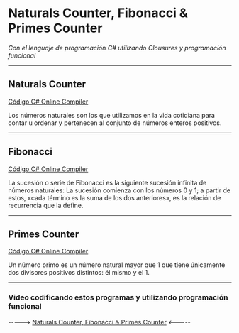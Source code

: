 # Naturals Counter, Fibonacci & Primes Counter
*Con el lenguaje de programación C# utilizando Clousures y programación funcional*
___
## Naturals Counter  
[Código C# Online Compiler](http://tpcg.io/wFstrBZz)

Los números naturales son los que utilizamos en la vida cotidiana para contar u ordenar y pertenecen al conjunto de números enteros positivos.
___
## Fibonacci
[Código C# Online Compiler](http://tpcg.io/CD3lPlGd)

La sucesión o serie de Fibonacci es la siguiente sucesión infinita de números naturales: La sucesión comienza con los números 0 y 1;​ a partir de estos, «cada término es la suma de los dos anteriores», es la relación de recurrencia que la define.
___
## Primes Counter
[Código C# Online Compiler](http://tpcg.io/i9ARe8ZB)

Un número primo es un número natural mayor que 1 que tiene únicamente dos divisores positivos distintos: él mismo y el 1.
___
### Video codificando estos programas y utilizando programación funcional
----->  [Naturals Counter, Fibonacci & Primes Counter](https://youtu.be/9hkwZArLUJs)  <-----
